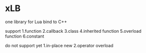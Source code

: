 # xLB
one library for Lua bind to C++

support
1.function
2.callback
3.class
4.inherited function
5.overload function
6.constant

do not support yet
1.in-place new
2.operator overload
